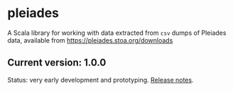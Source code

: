 # pleiades

A Scala library for working with data extracted from `csv` dumps of Pleiades data, available from <https://pleiades.stoa.org/downloads>

## Current version: 1.0.0

Status: very early development and prototyping. [Release notes](releases.md).
